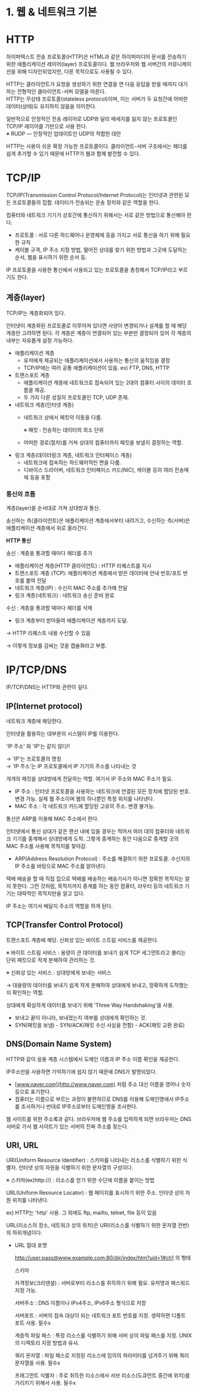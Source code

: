 # 1. 웹 & 네트워크 기본

# HTTP

하이퍼텍스트 전송 프로토콜(HTTP)은 HTML과 같은 하이퍼미디어 문서를 전송하기 위한 애플리케이션 레이어(layer) 프로토콜이다. 웹 브라우저와 웹 서버간의 커뮤니케이션을 위해 디자인되었지만, 다른 목적으로도 사용될 수 있다.    

HTTP는 클라이언트가 요청을 생성하기 위한 연결을 연 다음 응답을 받을 때까지 대기하는 전형적인 클라이언트-서버 모델을 따른다.    
HTTP는 무상태 프로토콜(stateless protocol)이며, 이는 서버가 두 요청간에 어떠한 데이터(상태)도 유지하지 않음을 의미한다.    

일반적으로 안정적인 전송 레이어로 UDP와 달리 메세지를 잃지 않는 프로토콜인 TCP/IP 레이어를 기반으로 사용 한다.   
※ RUDP — 안정적인 업데이트인 UDP의 적합한 대안   

HTTP는 사용이 쉬운 확장 가능한 프로토콜이다. 클라이언트-서버 구조에서는 헤더를 쉽게 추가할 수 있기 때문에 HTTP가 웹과 함께 발전할 수 있다. 



# TCP/IP

TCP/IP(Transmission Control Protocol/Internet Protocol)는 인터넷과 관련된 모든 프로토콜들의 집합. 데이터가 전송되는 운송 장치와 같은 역할을 한다. 

컴퓨터와 네트워크 기기가 상호간에 통신하기 위해서는 서로 같은 방법으로 통신해야 한다.

- 프로토콜 : 서로 다른 하드웨어나 운영체제 등을 가지고 서로 통신을 하기 위해 필요한 규칙
- 케이블 규격, IP 주소 지정 방법, 떨어진 상대를 찾기 위한 방법과 그곳에 도달하는 순서, 웹을 표시하기 위한 순서 등.

IP 프로토콜을 사용한 통신에서 사용되고 있는 프로토콜을 총칭해서 TCP/IP라고 부르기도 한다.



## 계층(layer)

TCP/IP는 계층화되어 있다. 

인터넷이 계층화된 프로토콜로 이루어져 있다면 사양이 변경되거나 설계를 할 때 해당 계층만 고려하면 된다. 각 계층은 계층이 연결되어 있는 부분만 결정되어 있어 각 계층의 내부는 자유롭게 설정 가능하다. 

- 애플리케이션 계층
    - 유저에게 제공되는 애플리케이션에서 사용하는 통신의 움직임을 결정
    - TCP/IP에는 여러 공통 애플리케이션이 있음. ex) FTP, DNS, HTTP
- 트랜스포트 계층
    - 애플리케이션 계층에 네트워크로 접속되어 있는 2대의 컴퓨터 사이의 데이터 흐름을 제공.
    - 두 가지 다른 성질의 프로토콜인 TCP, UDP 존재.
- 네트워크 계층(인터넷 계층)
    - 네트워크 상에서 패킷의 이동을 다룸.

        ※ 패킷 : 전송하는 데이터의 최소 단위

    - 어떠한 경로(절차)를 거쳐 상대의 컴퓨터까지 패킷을 보낼지 결정하는 역할.
- 링크 계층(데이터링크 계층, 네트워크 인터페이스 계층)
    - 네트워크에 접속하는 하드웨어적인 면을 다룸.
    - 디바이스 드라이버, 네트워크 인터페이스 카드(NIC), 케이블 등의 여러 전송매체 등을 포함


### 통신의 흐름

계층(layer)을 순서대로 거쳐 상대방과 통신.

송신하는 측(클라이언트)은 애플리케이션 계층에서부터 내려가고, 수신하는 측(서버)은 애플리케이션 계층에서 위로 올라간다.



**HTTP 통신**

송신 : 계층을 통과할 때마다 헤더를 추가

- 애플리케이션 계층(HTTP 클라이언트) : HTTP 리퀘스트를 지시
- 트랜스포트 계층 (TCP): 애플리케이션 계층에서 받은 데이터에 안내 번호/포트 번호를 붙여 전달
- 네트워크 계층(IP) : 수신지 MAC 주소를 추가해 전달
- 링크 계층(네트워크) : 네트워크 송신 준비 완료

수신 : 계층을 통과할 때마다 헤더를 삭제

- 링크 계층부터 받아들여 애플리케이션 계층까지 도달.

→ HTTP 리퀘스트 내용 수신할 수 있음

→ 이렇게 정보를 감싸는 것을 캡슐화라고 부름.



# IP/TCP/DNS

IP/TCP/DNS는 HTTP와 관련이 깊다.   


## IP(Internet protocol)

네트워크 계층에 해당한다.

인터넷을 활용하는 대부분의 시스템이 IP를 이용한다.

'IP 주소' 와 'IP'는 같지 않다!!

→ 'IP'는 프로토콜의 명칭   
→ 'IP 주소'는 IP 프로토콜에서 IP 기기의 주소를 나타내는 것

개개의 패킷을 상대방에게 전달하는 역할. 여기서 IP 주소와 MAC 주소가 필요.

- IP 주소 : 인터넷 프로토콜을 사용하는 네트워크에 연결된 모든 장치에 할당된 번호. 변경 가능.
            실제 웹 주소이며 웹의 하나뿐인 특정 위치를 나타낸다. 
- MAC 주소 : 각 네트워크 카드에 할당된 고유의 주소. 변경 불가능.

통신은 ARP를 이용해 MAC 주소에서 한다.

인터넷에서 통신 상대가 같은 랜선 내에 있을 경우는 적어서 여러 대의 컴퓨터와 네트워크 기기를 중계해서 상대방에게 도착. 그렇게 중계하는 동안 다음으로 중계할 곳의 MAC 주소를 사용해 목적지를 찾아감.

- ARP(Address Resolution Protocol) : 주소를 해결하기 위한 프로토콜. 수신지의 IP 주소를 바탕으로 MAC 주소를 알아낸다.

택배 배송을 할 때 직접 집으로 택배를 배송하는 배송기사가 아니면 정확한 목적지는 알지 못한다. 그런 것처럼, 목적지까지 중계를 하는 동안 컴퓨터, 라우터 등의 네트워크 기기는 대략적인 목적지만을 알고 있다.  

IP 주소는 여기서 배달지 주소의 역할을 하게 된다. 



## TCP(Transfer Control Protocol)

트랜스포트 계층에 해당. 신뢰성 있는 바이트 스트림 서비스를 제공한다.    

※ 바이트 스트림 서비스 : 용량이 큰 데이터를 보내기 쉽게 TCP 세그먼트라고 불리는 단위 패킷으로 작게 분해하여 관리하는 것.

※ 신뢰성 있는 서비스 : 상대방에게 보내는 서비스

→ 대용량의 데이터를 보내기 쉽게 작게 분해하여 상대에게 보내고, 정확하게 도착했는지 확인하는 역할.

상대에게 확실하게 데이터를 보내기 위해 'Three Way Handshaking'을 사용.

- 보내고 끝이 아니라, 보내졌는지 여부를 상대에게 확인하는 것.
- SYN(패킷을 보냄) - SYN/ACK(패킷 수신 사실을 전함) - ACK(패킷 교환 완료)



## DNS(Domain Name System)


HTTP와 같이 응용 계층 시스템에서 도메인 이름과 IP 주소 이름 확인을 제공한다. 

IP주소만을 사용하면 기억하기에 쉽지 않기 때문에 DNS가 발명되었다.   

- [www.naver.com](http://www.naver.com) 처럼 주소 대신 이름을 영어나 숫자 등으로 표기한다. 
- 컴퓨터는 이름으로 부르는 과정이 불편하므로 DNS를 이용해 도메인명에서 IP주소를 조사하거나 반대로 IP주소로부터 도메인명을 조사한다.


웹 사이트를 위한 주소록과 같다. 브라우저에 웹 주소를 입력하게 되면 브라우저는 DNS 서버로 가서 웹 사이트가 있는 서버의 진짜 주소를 찾는다.   



## URI, URL

URI(Uniform Resource Identifier) : 스키마를 나타내는 리소스를 식별하기 위한 식별자. 인터넷 상의 자원을 식별하기 위한 문자열의 구성이다. 

※ 스키마(ex)http://) : 리소스를 얻기 위한 수단에 이름을 붙이는 방법

URL(Uniform Resource Locator) : 웹 페이지를 표시하기 위한 주소. 인터넷 상의 자원 위치를 나타낸다.

ex) HTTP는 'http' 사용. 그 외에도 ftp, mailto, telnet, file 등이 있음

URL(리소스의 장소, 네트워크 상의 위치)은 URI(리소스를 식별하기 위한 문자열 전반)의 하위개념이다.

- URL 절대 포맷

    [http://user:pass@www.example.com:80/dir/index/htm?uid=1#ch1](http://user:pass@www.example.com:80/dir/index/htm?uid=1#ch1) 의 형태

    스키마

    자격정보(크리덴셜) : 서버로부터 리소스를 취득하기 위해 필요. 유저명과 패스워드 지정 가능.

    서버주소 : DNS 이름이나 IPv4주소, IPv6주소 형식으로 저장

    서버포트 : 서버의 접속 대상이 되는 네트워크 포트 번호를 지정. 생략하면 디폴트 포트 사용. 필수x

    계층적 파일 패스 : 특정 리소스를 식별하기 위해 서버 상의 파일 패스를 지정. UNIX의 디렉토리 지정 방법과 유사.

    쿼리 문자열 : 파일 패스로 지정된 리소스에 임의의 파라미터를 넘겨주기 위해 쿼리 문자열을 사용. 필수x

    프래그먼트 식별자 : 주로 취득한 리소스에서 서브 리소스(도큐먼트 중간에 위치)를 가리키기 위해서  사용. 필수x